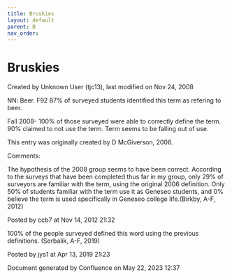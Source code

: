 ```yaml
---
title: Bruskies
layout: default
parent: B
nav_order:
---
```


# Bruskies

Created by  Unknown User (tjc13), last modified on Nov 24, 2008

NN: Beer. F92 87% of surveyed students identified this term as refering to beer.

Fall 2008- 100% of those surveyed were able to correctly define the term. 90% claimed to not use the term. Term seems to be falling out of use.

This entry was originally created by D McGiverson, 2006.

Comments:

The hypothesis of the 2008 group seems to have been correct. According to the surveys that have been completed thus far in my group, only 29% of surveyors are familiar with the term, using the original 2006 definition. Only 50% of students familiar with the term use it as Geneseo students, and 0% believe the term is used specifically in Geneseo college life.(Birkby, A-F, 2012) 

Posted by ccb7 at Nov 14, 2012 21:32

100% of the people surveyed defined this word using the previous definitions. (Serbalik, A-F, 2019)

Posted by jys1 at Apr 13, 2019 21:23

Document generated by Confluence on May 22, 2023 12:37


